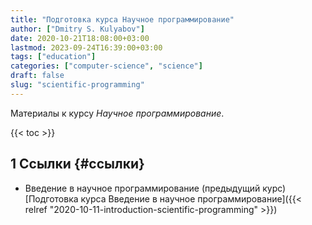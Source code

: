 ```yaml
---
title: "Подготовка курса Научное программирование"
author: ["Dmitry S. Kulyabov"]
date: 2020-10-21T18:08:00+03:00
lastmod: 2023-09-24T16:39:00+03:00
tags: ["education"]
categories: ["computer-science", "science"]
draft: false
slug: "scientific-programming"
---
```


Материалы к курсу _Научное программирование_.

<!--more-->

{{< toc >}}


## <span class="section-num">1</span> Ссылки {#ссылки}

-   Введение в научное программирование (предыдущий курс) [Подготовка курса Введение в научное программирование]({{< relref "2020-10-11-introduction-scientific-programming" >}})
